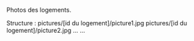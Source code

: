 Photos des logements.

Structure :
pictures/[id du logement]/picture1.jpg
pictures/[id du logement]/picture2.jpg
...
...